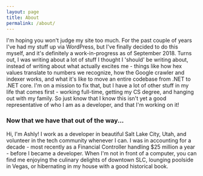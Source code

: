 ```yaml
---
layout: page
title: About
permalink: /about/
---
```


I'm hoping you won't judge my site too much. For the past couple of years I've had my stuff up via WordPress, but I've finally decided to do this myself, and it's definitely a work-in-progress as of September 2018. Turns out, I was writing about a lot of stuff I thought I 'should' be writing about, instead of writing about what actually excites me - things like how hex values translate to numbers we recognize, how the Google crawler and indexer works, and what it's like to move an entire codebase from .NET to .NET core. I'm on a mission to fix that, but I have a lot of other stuff in my life that comes first - working full-time, getting my CS degree, and hanging out with my family. So just know that I know this isn't yet a good representative of who I am as a developer, and that I'm working on it!

### Now that we have that out of the way...

Hi, I'm Ashly!
I work as a developer in beautiful Salt Lake City, Utah, and volunteer in the tech community whenever I can. I was in accounting for a decade - most recently as a Financial Controller handling $25 million a year - before I became a developer. When I'm not in front of a computer, you can find me enjoying the culinary delights of downtown SLC, lounging poolside in Vegas, or hibernating in my house with a good historical book.

